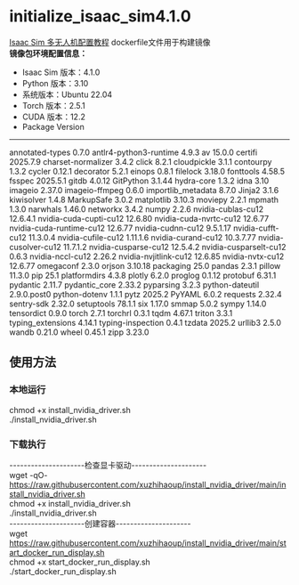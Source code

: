 # initialize_isaac_sim4.1.0
[Isaac Sim 多无人机配置教程](https://github.com/xuzhihaoup/install_nvidia_driver/blob/main/__Isaacsim_%E5%A4%9A%E6%97%A0%E4%BA%BA%E6%9C%BA%E9%85%8D%E7%BD%AE%E6%95%99%E7%A8%8B__.md)
dockerfile文件用于构建镜像  
**镜像包环境配置信息：**
- Isaac Sim 版本：4.1.0  
- Python 版本：3.10  
- 系统版本：Ubuntu 22.04  
- Torch 版本：2.5.1  
- CUDA 版本：12.2
- Package                  Version
------------------------ -----------
annotated-types          0.7.0
antlr4-python3-runtime   4.9.3
av                       15.0.0
certifi                  2025.7.9
charset-normalizer       3.4.2
click                    8.2.1
cloudpickle              3.1.1
contourpy                1.3.2
cycler                   0.12.1
decorator                5.2.1
einops                   0.8.1
filelock                 3.18.0
fonttools                4.58.5
fsspec                   2025.5.1
gitdb                    4.0.12
GitPython                3.1.44
hydra-core               1.3.2
idna                     3.10
imageio                  2.37.0
imageio-ffmpeg           0.6.0
importlib_metadata       8.7.0
Jinja2                   3.1.6
kiwisolver               1.4.8
MarkupSafe               3.0.2
matplotlib               3.10.3
moviepy                  2.2.1
mpmath                   1.3.0
narwhals                 1.46.0
networkx                 3.4.2
numpy                    2.2.6
nvidia-cublas-cu12       12.6.4.1
nvidia-cuda-cupti-cu12   12.6.80
nvidia-cuda-nvrtc-cu12   12.6.77
nvidia-cuda-runtime-cu12 12.6.77
nvidia-cudnn-cu12        9.5.1.17
nvidia-cufft-cu12        11.3.0.4
nvidia-cufile-cu12       1.11.1.6
nvidia-curand-cu12       10.3.7.77
nvidia-cusolver-cu12     11.7.1.2
nvidia-cusparse-cu12     12.5.4.2
nvidia-cusparselt-cu12   0.6.3
nvidia-nccl-cu12         2.26.2
nvidia-nvjitlink-cu12    12.6.85
nvidia-nvtx-cu12         12.6.77
omegaconf                2.3.0
orjson                   3.10.18
packaging                25.0
pandas                   2.3.1
pillow                   11.3.0
pip                      25.1
platformdirs             4.3.8
plotly                   6.2.0
proglog                  0.1.12
protobuf                 6.31.1
pydantic                 2.11.7
pydantic_core            2.33.2
pyparsing                3.2.3
python-dateutil          2.9.0.post0
python-dotenv            1.1.1
pytz                     2025.2
PyYAML                   6.0.2
requests                 2.32.4
sentry-sdk               2.32.0
setuptools               78.1.1
six                      1.17.0
smmap                    5.0.2
sympy                    1.14.0
tensordict               0.9.0
torch                    2.7.1
torchrl                  0.3.1
tqdm                     4.67.1
triton                   3.3.1
typing_extensions        4.14.1
typing-inspection        0.4.1
tzdata                   2025.2
urllib3                  2.5.0
wandb                    0.21.0
wheel                    0.45.1
zipp                     3.23.0
## 使用方法
### 本地运行
chmod +x install_nvidia_driver.sh  
./install_nvidia_driver.sh
### 下载执行
---------------------检查显卡驱动---------------------  
wget -qO- https://raw.githubusercontent.com/xuzhihaoup/install_nvidia_driver/main/install_nvidia_driver.sh  
chmod +x install_nvidia_driver.sh  
./install_nvidia_driver.sh  
---------------------创建容器---------------------  
wget https://raw.githubusercontent.com/xuzhihaoup/install_nvidia_driver/main/start_docker_run_display.sh  
chmod +x start_docker_run_display.sh  
./start_docker_run_display.sh  


